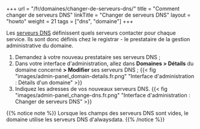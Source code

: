 +++
url = "/fr/domaines/changer-de-serveurs-dns/"
title = "Comment changer de serveurs DNS"
linkTitle = "Changer de serveurs DNS"
layout = "howto"
weight = 21
tags = ["dns", "domaine"]
+++

Les [serveurs DNS](https://fr.wikipedia.org/wiki/Domain_Name_System) définissent quels serveurs contacter pour chaque service. Ils sont donc définis chez le registrar - le prestataire de la gestion administrative du domaine.

1. Demandez à votre nouveau prestataire ses serveurs DNS ;
2. Dans votre interface d'administration, allez dans **Domaines > Détails** du domaine concerné **> Modifier** ses serveurs DNS ;
   {{< fig "images/admin-panel_domain-details.fr.png" "Interface d'administration : Détails d'un domaine" >}}
3. Indiquez les adresses de vos nouveaux serveurs DNS.
   {{< fig "images/admin-panel_change-dns.fr.png" "Interface d'administration : Changer de serveurs DNS" >}}

{{% notice note %}}
Lorsque les champs des serveurs DNS sont vides, le domaine utilise les serveurs DNS d'alwaysdata.
{{% /notice %}}
